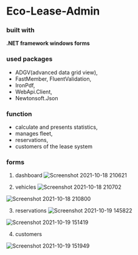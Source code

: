 # Eco-Lease-Admin

### built with
**.NET framework windows forms**

### used packages
- ADGV(advanced data grid view), 
- FastMember, FluentValidation, 
- IronPdf, 
- WebApi.Client, 
- Newtonsoft.Json

### function
- calculate and presents statistics,
- manages fleet,
- reservations, 
- customers of the lease system

### forms
1. dashboard
![Screenshot 2021-10-18 210621](https://user-images.githubusercontent.com/51709088/138869476-482556b5-0b88-43a2-9861-8acd1227518c.png)


2. vehicles
![Screenshot 2021-10-18 210702](https://user-images.githubusercontent.com/51709088/138869902-310607ff-2650-4367-97c1-f0c201735eca.png)

![Screenshot 2021-10-18 210800](https://user-images.githubusercontent.com/51709088/138869959-fdb64a2e-41df-458f-a668-de432a3c3fbb.png)


3. reservations
![Screenshot 2021-10-19 145822](https://user-images.githubusercontent.com/51709088/138870042-6c38fee4-6a48-46e4-b356-d74d3654ee36.png)

![Screenshot 2021-10-19 151419](https://user-images.githubusercontent.com/51709088/138870159-4254df8c-7250-4856-b3c6-b82d22a81379.png)


4. customers

![Screenshot 2021-10-19 151949](https://user-images.githubusercontent.com/51709088/138870215-9338d587-a2f2-4a07-8152-67f197c41763.png)

